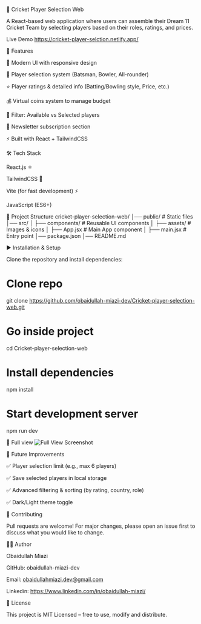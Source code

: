 🏏 Cricket Player Selection Web

A React-based web application where users can assemble their Dream 11 Cricket Team by selecting players based on their roles, ratings, and prices.  

 Live Demo https://cricket-player-selction.netlify.app/

🚀 Features

🎨 Modern UI with responsive design

🏏 Player selection system (Batsman, Bowler, All-rounder)

⭐ Player ratings & detailed info (Batting/Bowling style, Price, etc.)

💰 Virtual coins system to manage budget

🔄 Filter: Available vs Selected players

📧 Newsletter subscription section

⚡ Built with React + TailwindCSS

🛠️ Tech Stack

React.js ⚛️

TailwindCSS 🎨

Vite (for fast development) ⚡

JavaScript (ES6+)

📂 Project Structure
cricket-player-selection-web/
│── public/          # Static files
│── src/
│   ├── components/  # Reusable UI components
│   ├── assets/      # Images & icons
│   ├── App.jsx      # Main App component
│   ├── main.jsx     # Entry point
│── package.json
│── README.md

▶️ Installation & Setup

Clone the repository and install dependencies:

# Clone repo
git clone https://github.com/obaidullah-miazi-dev/Cricket-player-selection-web.git

# Go inside project
cd Cricket-player-selection-web

# Install dependencies
npm install

# Start development server
npm run dev

📸 Full view 
 ![Full View Screenshot](cricket-player-selection-full-view.png)

🌟 Future Improvements

✅ Player selection limit (e.g., max 6 players)

✅ Save selected players in local storage

✅ Advanced filtering & sorting (by rating, country, role)

✅ Dark/Light theme toggle

🤝 Contributing

Pull requests are welcome! For major changes, please open an issue first to discuss what you would like to change.  

👨‍💻 Author

Obaidullah Miazi

GitHub: obaidullah-miazi-dev  

Email: obaidullahmiazi.dev@gmail.com  

Linkedin: https://www.linkedin.com/in/obaidullah-miazi/

📜 License

This project is MIT Licensed – free to use, modify and distribute.

